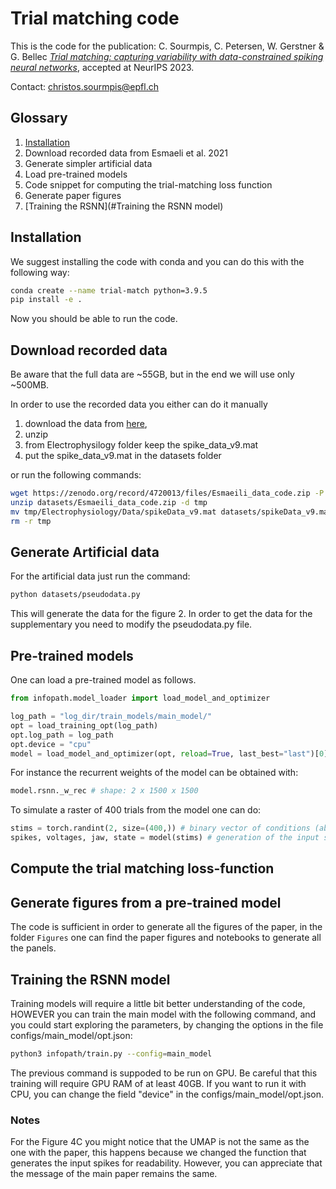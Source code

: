 # Trial matching code

This is the code for the publication:
C. Sourmpis, C. Petersen, W. Gerstner & G. Bellec
[*Trial matching: capturing variability with data-constrained spiking neural networks*](https://neurips.cc/virtual/2023/poster/71974), accepted at NeurIPS 2023.

Contact:
[christos.sourmpis@epfl.ch](mailto:christos.sourmpis@epfl.ch)


## Glossary
1) [Installation](#Installation)
2) Download recorded data from Esmaeli et al. 2021
3) Generate simpler artificial data
4) Load pre-trained models
5) Code snippet for computing the trial-matching loss function
6) Generate paper figures
7) [Training the RSNN](#Training the RSNN model)

## Installation
We suggest installing the code with conda and you can do this with the following way:

```bash
conda create --name trial-match python=3.9.5
pip install -e .
```
Now you should be able to run the code.

## Download recorded data
Be aware that the full data are ~55GB, but in the end we will use only ~500MB.

In order to use the recorded data you either can do it manually 
1. download the data from [here](https://zenodo.org/record/4720013), 
2. unzip 
3. from Electrophysilogy folder keep the spike_data_v9.mat 
4. put the spike_data_v9.mat in the datasets folder 

or run the following commands:

```bash
wget https://zenodo.org/record/4720013/files/Esmaeili_data_code.zip -P datasets
unzip datasets/Esmaeili_data_code.zip -d tmp
mv tmp/Electrophysiology/Data/spikeData_v9.mat datasets/spikeData_v9.mat
rm -r tmp
```

## Generate Artificial data
For the artificial data just run the command:
```bash
python datasets/pseudodata.py
```
This will generate the data for the figure 2. In order to get the data for the supplementary you need to modify the pseudodata.py file.

## Pre-trained models 

One can load a pre-trained model as follows.

```python
from infopath.model_loader import load_model_and_optimizer

log_path = "log_dir/train_models/main_model/"
opt = load_training_opt(log_path)
opt.log_path = log_path
opt.device = "cpu"
model = load_model_and_optimizer(opt, reload=True, last_best="last")[0]
```

For instance the recurrent weights of the model can be obtained with:
```python
model.rsnn._w_rec # shape: 2 x 1500 x 1500
```

To simulate a raster of 400 trials from the model one can do:
```python
stims = torch.randint(2, size=(400,)) # binary vector of conditions (absence or presence of whisker stimulation)
spikes, voltages, jaw, state = model(stims) # generation of the input spikes and simulation of the RSNN
```

## Compute the trial matching loss-function



## Generate figures from a pre-trained model

The code is sufficient in order to generate all the figures of the paper, in the folder `Figures` one can find the paper figures and notebooks to generate all the panels.

## Training the RSNN model

Training models will require a little bit better understanding of the code, HOWEVER you can train the main model with the following command, and you could start exploring the parameters, by changing the options in the file configs/main_model/opt.json:

```bash
python3 infopath/train.py --config=main_model
```
The previous command is suppoded to be run on GPU. Be careful that this training will require GPU RAM of at least 40GB. If you want to run it with CPU, you can change the field "device" in the configs/main_model/opt.json.

### Notes
For the Figure 4C you might notice that the UMAP is not the same as the one with the paper, this happens because we changed the function that generates the input spikes for readability. However, you can appreciate that the message of the main paper remains the same.
